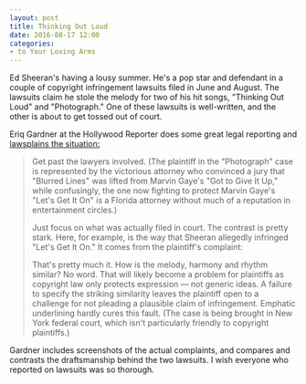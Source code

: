 ```yaml
---
layout: post
title: Thinking Out Loud
date: 2016-08-17 12:00
categories: 
- to Your Loving Arms
---
```


Ed Sheeran's having a lousy summer. He's a pop star and defendant in a couple of copyright infringement lawsuits filed in June and August. The lawsuits claim he stole the melody for two of his hit songs, "Thinking Out Loud" and "Photograph." One of these lawsuits is well-written, and the other is about to get tossed out of court.

Eriq Gardner at the Hollywood Reporter does some great legal reporting and [lawsplains the situation:](http://www.hollywoodreporter.com/thr-esq/ed-sheeran-a-tale-two-918947)

> Get past the lawyers involved. (The plaintiff in the "Photograph" case is represented by the victorious attorney who convinced a jury that "Blurred Lines" was lifted from Marvin Gaye's "Got to Give It Up," while confusingly, the one now fighting to protect Marvin Gaye's "Let's Get It On" is a Florida attorney without much of a reputation in entertainment circles.)
> 
> Just focus on what was actually filed in court. The contrast is pretty stark. Here, for example, is the way that Sheeran allegedly infringed "Let's Get It On." It comes from the plaintiff's complaint:
> 
> That's pretty much it. How is the melody, harmony and rhythm similar? No word. That will likely become a problem for plaintiffs as copyright law only protects expression — not generic ideas. A failure to specify the striking similarity leaves the plaintiff open to a challenge for not pleading a plausible claim of infringement. Emphatic underlining hardly cures this fault. (The case is being brought in New York federal court, which isn't particularly friendly to copyright plaintiffs.)

Gardner includes screenshots of the actual complaints, and compares and contrasts the draftsmanship behind the two lawsuits. I wish everyone who reported on lawsuits was so thorough.